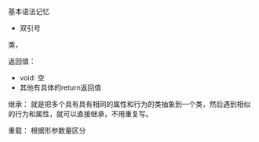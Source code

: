 基本语法记忆

+ 双引号

类，

返回值：

+ void: 空
+ 其他有具体的return返回值

继承：
就是把多个具有具有相同的属性和行为的类抽象到一个类，然后遇到相似的行为和属性，就可以直接继承，不用重复写。

重载：
根据形参数量区分